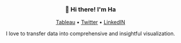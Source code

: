 <h3 align="center">👋 Hi there! I'm Ha</h3>
<p align="center">
  <a href="https://public.tableau.com/app/profile/ha.pl">Tableau</a> •
  <a href="https://twitter.com/HaPhamLy">Twitter</a> •
  <a href="https://www.linkedin.com/in/halnpham/">LinkedIN</a>
</p>
<p align="center">
I love to transfer data into comprehensive and insightful visualization.  
</p>

<!--


Here are some ideas to get you started:

- 🔭 I’m currently working on ...
- 🌱 I’m currently learning ...
- 👯 I’m looking to collaborate on ...
- 🤔 I’m looking for help with ...
- 💬 Ask me about ...
- 📫 How to reach me: ...
- 😄 Pronouns: ...
- ⚡ Fun fact: ...
-->



